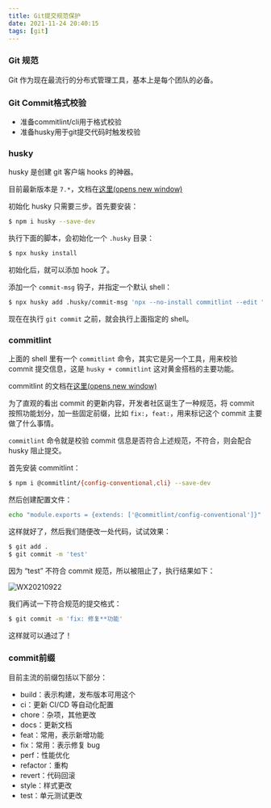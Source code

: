 ```yaml
---
title: Git提交规范保护
date: 2021-11-24 20:40:15
tags: [git]
---
```




### Git 规范

Git 作为现在最流行的分布式管理工具，基本上是每个团队的必备。



### Git Commit格式校验

- 准备commitlint/cli用于格式校验
- 准备husky用于git提交代码时触发校验



### husky

husky 是创建 git 客户端 hooks 的神器。

目前最新版本是 `7.*`，文档在[这里(opens new window)](https://typicode.github.io/husky/#/)

初始化 husky 只需要三步。首先要安装：

```sh
$ npm i husky --save-dev
```

执行下面的脚本，会初始化一个 `.husky` 目录：

```sh
$ npx husky install
```

初始化后，就可以添加 hook 了。

添加一个 `commit-msg` 钩子，并指定一个默认 shell：

```sh
$ npx husky add .husky/commit-msg 'npx --no-install commitlint --edit "$1"'
```

现在在执行 `git commit` 之前，就会执行上面指定的 shell。

### commitlint

上面的 shell 里有一个 `commitlint` 命令，其实它是另一个工具，用来校验 commit 提交信息，这是 `husky + commitlint` 这对黄金搭档的主要功能。

commitlint 的文档在[这里(opens new window)](https://github.com/conventional-changelog/commitlint/#what-is-commitlint)

为了直观的看出 commit 的更新内容，开发者社区诞生了一种规范，将 commit 按照功能划分，加一些固定前缀，比如 `fix:`，`feat:`，用来标记这个 commit 主要做了什么事情。

`commitlint` 命令就是校验 commit 信息是否符合上述规范，不符合，则会配合 husky 阻止提交。

首先安装 commitlint：

```sh
$ npm i @commitlint/{config-conventional,cli} --save-dev
```

然后创建配置文件：

```sh
echo "module.exports = {extends: ['@commitlint/config-conventional']}" > commitlint.config.js
```

这样就好了，然后我们随便改一处代码，试试效果：

```sh
$ git add .
$ git commit -m 'test'
```

因为 “test” 不符合 commit 规范，所以被阻止了，执行结果如下：

![WX20210922](https://cdn.leheavengame.com/jue/images/17d3fee0-4d04-11ec-bd84-7b06f37942db.jpg)

我们再试一下符合规范的提交格式：

```sh
$ git commit -m 'fix: 修复**功能'
```

这样就可以通过了！


### commit前缀

目前主流的前缀包括以下部分：

- build：表示构建，发布版本可用这个
- ci：更新 CI/CD 等自动化配置
- chore：杂项，其他更改
- docs：更新文档
- feat：常用，表示新增功能
- fix：常用：表示修复 bug
- perf：性能优化
- refactor：重构
- revert：代码回滚
- style：样式更改
- test：单元测试更改
